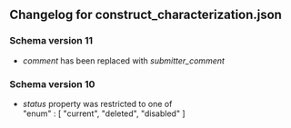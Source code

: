 ## Changelog for construct_characterization.json

### Schema version 11

* *comment* has been replaced with *submitter_comment*

### Schema version 10

* *status* property was restricted to one of  
    "enum" : [
        "current",
        "deleted",
        "disabled"
    ]
